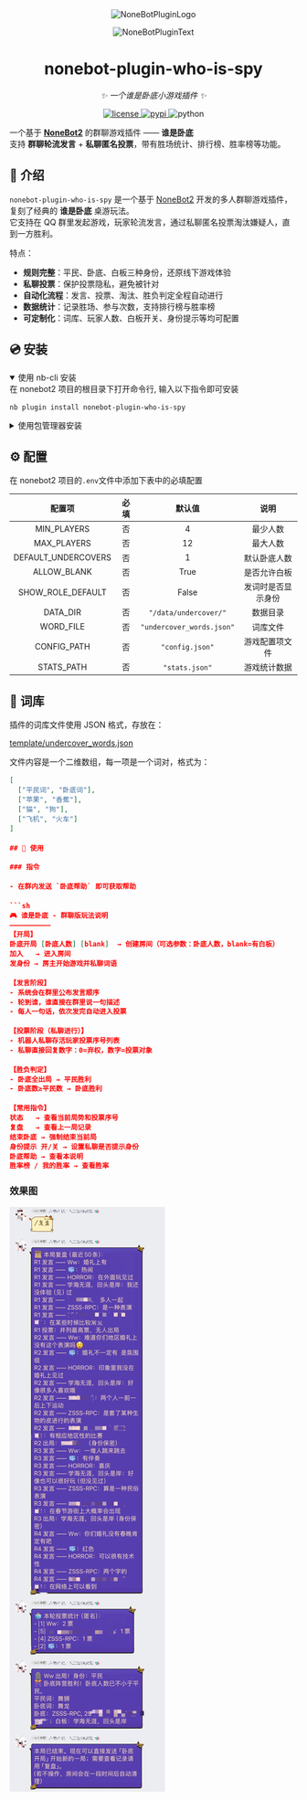<div align="center">
  <img src="https://s2.loli.net/2022/06/16/opBDE8Swad5rU3n.png" width="180" height="180" alt="NoneBotPluginLogo">
  <br>
  <p><img src="https://s2.loli.net/2022/06/16/xsVUGRrkbn1ljTD.png" width="240" alt="NoneBotPluginText"></p>
</div>

<div align="center">

# nonebot-plugin-who-is-spy

_✨ 一个谁是卧底小游戏插件 ✨_


<a href="./LICENSE">
    <img src="https://img.shields.io/github/license/Hanserprpr/nonebot-plugin-who-is-spy.svg" alt="license">
</a>
<a href="https://pypi.python.org/pypi/nonebot-plugin-who-is-spy">
    <img src="https://img.shields.io/pypi/v/nonebot-plugin-who-is-spy.svg" alt="pypi">
</a>
<img src="https://img.shields.io/badge/python-3.9+-blue.svg" alt="python">

</div>

一个基于 **[NoneBot2](https://nonebot.dev/)** 的群聊游戏插件 —— **谁是卧底**  
支持 **群聊轮流发言** + **私聊匿名投票**，带有胜场统计、排行榜、胜率榜等功能。

## 📖 介绍

`nonebot-plugin-who-is-spy` 是一个基于 [NoneBot2](https://v2.nonebot.dev/) 开发的多人群聊游戏插件，复刻了经典的 **谁是卧底** 桌游玩法。  
它支持在 QQ 群里发起游戏，玩家轮流发言，通过私聊匿名投票淘汰嫌疑人，直到一方胜利。  

特点：
- **规则完整**：平民、卧底、白板三种身份，还原线下游戏体验  
- **私聊投票**：保护投票隐私，避免被针对  
- **自动化流程**：发言、投票、淘汰、胜负判定全程自动进行  
- **数据统计**：记录胜场、参与次数，支持排行榜与胜率榜  
- **可定制化**：词库、玩家人数、白板开关、身份提示等均可配置

## 💿 安装

<details open>
<summary>使用 nb-cli 安装</summary>
在 nonebot2 项目的根目录下打开命令行, 输入以下指令即可安装

    nb plugin install nonebot-plugin-who-is-spy

</details>

<details>
<summary>使用包管理器安装</summary>
在 nonebot2 项目的插件目录下, 打开命令行, 根据你使用的包管理器, 输入相应的安装命令

<details>
<summary>pip</summary>

    pip install nonebot-plugin-who-is-spy
</details>
<details>
<summary>pdm</summary>

    pdm add nonebot-plugin-who-is-spy
</details>
<details>
<summary>poetry</summary>

    poetry add nonebot-plugin-who-is-spy
</details>
<details>
<summary>conda</summary>

    conda install nonebot-plugin-who-is-spy
</details>

打开 nonebot2 项目根目录下的 `pyproject.toml` 文件, 在 `[tool.nonebot]` 部分追加写入

    plugins = ["nonebot_plugin_template"]

</details>

## ⚙️ 配置

在 nonebot2 项目的`.env`文件中添加下表中的必填配置

| 配置项 | 必填 | 默认值 | 说明 |
|:-----:|:----:|:----:|:----:|
| MIN_PLAYERS | 否 | 4 | 最少人数 |
| MAX_PLAYERS | 否 | 12 | 最大人数 |
| DEFAULT_UNDERCOVERS | 否 | 1 | 默认卧底人数 |
| ALLOW_BLANK | 否 | True | 是否允许白板 |
| SHOW_ROLE_DEFAULT | 否 | False | 发词时是否显示身份 |
| DATA_DIR | 否 | `"/data/undercover/"` | 数据目录 |
| WORD_FILE | 否 | `"undercover_words.json"` | 词库文件 |
| CONFIG_PATH | 否 | `"config.json"` | 游戏配置项文件 |
| STATS_PATH | 否 | `"stats.json"` | 游戏统计数据 |

## 📂 词库

插件的词库文件使用 JSON 格式，存放在：

[template/undercover_words.json](template/undercover_words.json)

文件内容是一个二维数组，每一项是一个词对，格式为：

```json
[
  ["平民词", "卧底词"],
  ["苹果", "香蕉"],
  ["猫", "狗"],
  ["飞机", "火车"]
]

## 🎉 使用

### 指令

- 在群内发送 `卧底帮助` 即可获取帮助

```sh
🎮 谁是卧底 - 群聊版玩法说明
——————————
【开局】
卧底开局 [卧底人数] [blank]  → 创建房间（可选参数：卧底人数，blank=有白板）
加入   → 进入房间
发身份 → 房主开始游戏并私聊词语

【发言阶段】
- 系统会在群里公布发言顺序
- 轮到谁，谁直接在群里说一句描述
- 每人一句话，依次发完自动进入投票

【投票阶段（私聊进行）】
- 机器人私聊存活玩家投票序号列表
- 私聊直接回复数字：0=弃权，数字=投票对象

【胜负判定】
- 卧底全出局 → 平民胜利
- 卧底数≥平民数 → 卧底胜利

【常用指令】
状态   → 查看当前局势和投票序号
复盘   → 查看上一局记录
结束卧底 → 强制结束当前局
身份提示 开/关 → 设置私聊是否提示身份
卧底帮助 → 查看本说明
胜率榜 / 我的胜率 → 查看胜率 
```

### 效果图

![alt text](dd293f33ba2a5fab033aa7829a44c20a.jpg)
